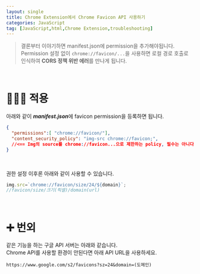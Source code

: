 ```yaml
---
layout: single
title: Chrome Extension에서 Chrome Favicon API 사용하기
categories: JavaScript
tag: [JavaScript,html,Chrome Extension,troubleshooting]
---
```


> 결론부터 이야기하면 manifest.json에 permission을 추가해야됩니다.  
> Permission 설정 없이 `chrome://favicon/...`을 사용하면 로컬 경로 호출로 인식하여 **CORS 정책 위반 에러**를 만나게 됩니다.

<br>


# 🧑🏻‍💻 적용

아래와 같이 ***manifest.json***에 favicon permission을 등록하면 됩니다.

~~~json
{
  "permissions":[ "chrome://favicon/"],
  "content_security_policy": "img-src chrome://favicon;", 
  //<== Img의 source를 chrome://favicon...으로 제한하는 policy, 필수는 아니다.
}
~~~
<br>

권한 설정 이후론 아래와 같이 사용할 수 있습니다. 
~~~js
img.src=`chrome://favicon/size/24/${domain}`;
//favicon/size/크기(픽셀)/domain(url)
~~~

<br>

# ➕ 번외

같은 기능을 하는 구글 API 서버는 아래와 같습니다.  
Chrome API를 사용할 환경이 안된다면 아래 API URL을 사용하세요.

`https://www.google.com/s2/favicons?sz=24&domain=(도메인)`




